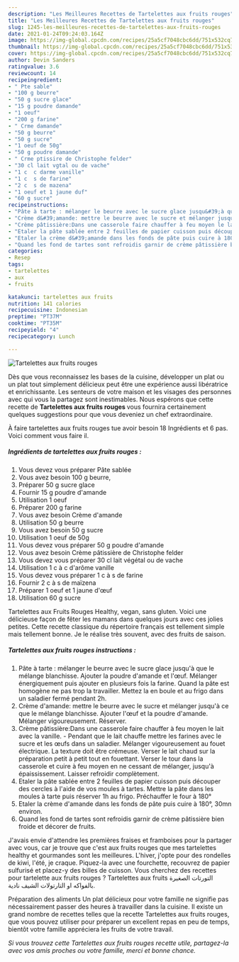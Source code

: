 ```yaml
---
description: "Les Meilleures Recettes de Tartelettes aux fruits rouges"
title: "Les Meilleures Recettes de Tartelettes aux fruits rouges"
slug: 1245-les-meilleures-recettes-de-tartelettes-aux-fruits-rouges
date: 2021-01-24T09:24:03.164Z
image: https://img-global.cpcdn.com/recipes/25a5cf7048cbc6dd/751x532cq70/tartelettes-aux-fruits-rouges-photo-principale-de-la-recette.jpg
thumbnail: https://img-global.cpcdn.com/recipes/25a5cf7048cbc6dd/751x532cq70/tartelettes-aux-fruits-rouges-photo-principale-de-la-recette.jpg
cover: https://img-global.cpcdn.com/recipes/25a5cf7048cbc6dd/751x532cq70/tartelettes-aux-fruits-rouges-photo-principale-de-la-recette.jpg
author: Devin Sanders
ratingvalue: 3.6
reviewcount: 14
recipeingredient:
- " Pte sable"
- "100 g beurre"
- "50 g sucre glace"
- "15 g poudre damande"
- "1 oeuf"
- "200 g farine"
- " Crme damande"
- "50 g beurre"
- "50 g sucre"
- "1 oeuf de 50g"
- "50 g poudre damande"
- " Crme ptissire de Christophe felder"
- "30 cl lait vgtal ou de vache"
- "1 c  c darme vanille"
- "1 c  s de farine"
- "2 c  s de mazena"
- "1 oeuf et 1 jaune duf"
- "60 g sucre"
recipeinstructions:
- "Pâte à tarte : mélanger le beurre avec le sucre glace jusqu&#39;à que le mélange blanchisse. Ajouter la poudre d&#39;amande et l&#39;œuf. Mélanger énergiquement puis ajouter en plusieurs fois la farine. Quand la pâte est homogène ne pas trop la travailler. Mettez la en boule et au frigo dans un saladier fermé pendant 2h."
- "Crème d&#39;amande: mettre le beurre avec le sucre et mélanger jusqu&#39;à ce que le mélange blanchisse. Ajouter l&#39;œuf et la poudre d&#39;amande. Mélanger vigoureusement. Réserver."
- "Crème pâtissière:Dans une casserole faire chauffer à feu moyen le lait avec la vanille.  Pendant que le lait chauffe mettre les farines avec le sucre et les œufs dans un saladier. Mélanger vigoureusement au fouet électrique. La texture doit être crémeuse. Verser le lait chaud sur la préparation petit à petit tout en fouettant. Verser le tour dans la casserole et cuire à feu moyen en ne cessant de mélanger, jusqu&#39;à épaississement. Laisser refroidir complètement."
- "Etaler la pâte sablée entre 2 feuilles de papier cuisson puis découper des cercles à l&#39;aide de vos moules à tartes. Mettre la pâte dans les moules à tarte puis réserver 1h au frigo. Préchauffer le four à 180°"
- "Etaler la crème d&#39;amande dans les fonds de pâte puis cuire à 180°, 30mn environ."
- "Quand les fond de tartes sont refroidis garnir de crème pâtissière bien froide et décorer de fruits."
categories:
- Resep
tags:
- tartelettes
- aux
- fruits

katakunci: tartelettes aux fruits 
nutrition: 141 calories
recipecuisine: Indonesian
preptime: "PT37M"
cooktime: "PT35M"
recipeyield: "4"
recipecategory: Lunch

---
```



![Tartelettes aux fruits rouges](https://img-global.cpcdn.com/recipes/25a5cf7048cbc6dd/751x532cq70/tartelettes-aux-fruits-rouges-photo-principale-de-la-recette.jpg)

Dès que vous reconnaissez les bases de la cuisine, développer un plat ou un plat tout simplement délicieux peut être une expérience aussi libératrice et enrichissante. Les senteurs de votre maison et les visages des personnes avec qui vous la partagez sont inestimables. Nous espérons que cette recette de <strong> Tartelettes aux fruits rouges </strong> vous fournira certainement quelques suggestions pour que vous deveniez un chef extraordinaire.

<!--inarticleads1-->

À faire tartelettes aux fruits rouges tue avoir besoin 18 Ingrédients et 6 pas. Voici comment vous faire il.

##### Ingrédients de tartelettes aux fruits rouges :

1. Vous devez vous préparer  Pâte sablée
1. Vous avez besoin 100 g beurre,
1. Préparer 50 g sucre glace
1. Fournir 15 g poudre d&#39;amande
1. Utilisation 1 oeuf
1. Préparer 200 g farine
1. Vous avez besoin  Crème d&#39;amande
1. Utilisation 50 g beurre
1. Vous avez besoin 50 g sucre
1. Utilisation 1 oeuf de 50g
1. Vous devez vous préparer 50 g poudre d&#39;amande
1. Vous avez besoin  Crème pâtissière de Christophe felder
1. Vous devez vous préparer 30 cl lait végétal ou de vache
1. Utilisation 1 c à c d&#39;arôme vanille
1. Vous devez vous préparer 1 c à s de farine
1. Fournir 2 c à s de maïzena
1. Préparer 1 oeuf et 1 jaune d&#39;œuf
1. Utilisation 60 g sucre


Tartelettes aux Fruits Rouges Healthy, vegan, sans gluten. Voici une délicieuse façon de fêter les mamans dans quelques jours avec ces jolies petites. Cette recette classique du répertoire français est tellement simple mais tellement bonne. Je le réalise très souvent, avec des fruits de saison. 

<!--inarticleads2-->

##### Tartelettes aux fruits rouges instructions :

1. Pâte à tarte : mélanger le beurre avec le sucre glace jusqu&#39;à que le mélange blanchisse. Ajouter la poudre d&#39;amande et l&#39;œuf. Mélanger énergiquement puis ajouter en plusieurs fois la farine. Quand la pâte est homogène ne pas trop la travailler. Mettez la en boule et au frigo dans un saladier fermé pendant 2h.
1. Crème d&#39;amande: mettre le beurre avec le sucre et mélanger jusqu&#39;à ce que le mélange blanchisse. Ajouter l&#39;œuf et la poudre d&#39;amande. Mélanger vigoureusement. Réserver.
1. Crème pâtissière:Dans une casserole faire chauffer à feu moyen le lait avec la vanille.  - Pendant que le lait chauffe mettre les farines avec le sucre et les œufs dans un saladier. Mélanger vigoureusement au fouet électrique. La texture doit être crémeuse. Verser le lait chaud sur la préparation petit à petit tout en fouettant. Verser le tour dans la casserole et cuire à feu moyen en ne cessant de mélanger, jusqu&#39;à épaississement. Laisser refroidir complètement.
1. Etaler la pâte sablée entre 2 feuilles de papier cuisson puis découper des cercles à l&#39;aide de vos moules à tartes. Mettre la pâte dans les moules à tarte puis réserver 1h au frigo. Préchauffer le four à 180°
1. Etaler la crème d&#39;amande dans les fonds de pâte puis cuire à 180°, 30mn environ.
1. Quand les fond de tartes sont refroidis garnir de crème pâtissière bien froide et décorer de fruits.


J&#39;avais envie d&#39;attendre les premières fraises et framboises pour la partager avec vous, car je trouve que c&#39;est aux fruits rouges que mes tartelettes healthy et gourmandes sont les meilleures. L&#39;hiver, j&#39;opte pour des rondelles de kiwi, l&#39;été, je craque. Piquez-la avec une fourchette, recouvrez de papier sulfurisé et placez-y des billes de cuisson. Vous cherchez des recettes pour tartelette aux fruits rouges ? Tartelettes aux fruits التورتات الصغيرة بالفواكه او التارتولات الشيف نادية. 

<!--inarticleads1-->

<p>
Préparation des aliments Un plat délicieux pour votre famille ne signifie pas nécessairement passer des heures à travailler dans la cuisine. Il existe un grand nombre de recettes telles que la recette Tartelettes aux fruits rouges, que vous pouvez utiliser pour préparer un excellent repas en peu de temps, bientôt votre famille appréciera les fruits de votre travail.
</p>

<p>
<i>Si vous trouvez cette Tartelettes aux fruits rouges recette utile, partagez-la avec vos amis proches ou votre famille, merci et bonne chance.</i>
</p>
